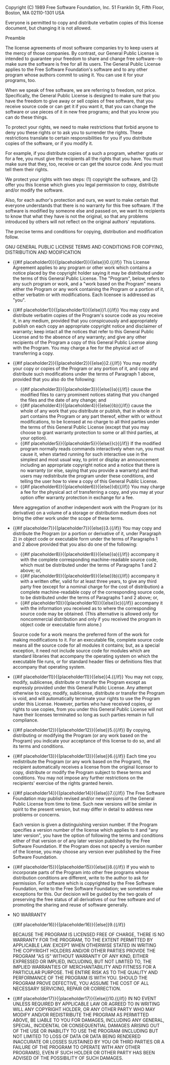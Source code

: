  Copyright (C) 1989 Free Software Foundation, Inc. 51 Franklin St, Fifth Floor, Boston, MA 02110-1301 USA

 Everyone is permitted to copy and distribute verbatim copies of this license document, but changing it is not allowed.

 Preamble

 The license agreements of most software companies try to keep users at the mercy of those companies. By contrast, our General Public License is intended to guarantee your freedom to share and change free software--to make sure the software is free for all its users. The General Public License applies to the Free Software Foundation's software and to any other program whose authors commit to using it. You can use it for your programs, too.

 When we speak of free software, we are referring to freedom, not price. Specifically, the General Public License is designed to make sure that you have the freedom to give away or sell copies of free software, that you receive source code or can get it if you want it, that you can change the software or use pieces of it in new free programs; and that you know you can do these things.

 To protect your rights, we need to make restrictions that forbid anyone to deny you these rights or to ask you to surrender the rights. These restrictions translate to certain responsibilities for you if you distribute copies of the software, or if you modify it.

 For example, if you distribute copies of a such a program, whether gratis or for a fee, you must give the recipients all the rights that you have. You must make sure that they, too, receive or can get the source code. And you must tell them their rights.

 We protect your rights with two steps: (1) copyright the software, and (2) offer you this license which gives you legal permission to copy, distribute and/or modify the software.

 Also, for each author's protection and ours, we want to make certain that everyone understands that there is no warranty for this free software. If the software is modified by someone else and passed on, we want its recipients to know that what they have is not the original, so that any problems introduced by others will not reflect on the original authors' reputations.

 The precise terms and conditions for copying, distribution and modification follow.

 GNU GENERAL PUBLIC LICENSE TERMS AND CONDITIONS FOR COPYING, DISTRIBUTION AND MODIFICATION

* {{#if placeholder0}}{{placeholder0}}{{else}}0.{{/if}} This License Agreement applies to any program or other work which contains a notice placed by the copyright holder saying it may be distributed under the terms of this General Public License. The &quot;Program&quot;, below, refers to any such program or work, and a &quot;work based on the Program&quot; means either the Program or any work containing the Program or a portion of it, either verbatim or with modifications. Each licensee is addressed as &quot;you&quot;.
* {{#if placeholder1}}{{placeholder1}}{{else}}1.{{/if}} You may copy and distribute verbatim copies of the Program's source code as you receive it, in any medium, provided that you conspicuously and appropriately publish on each copy an appropriate copyright notice and disclaimer of warranty; keep intact all the notices that refer to this General Public License and to the absence of any warranty; and give any other recipients of the Program a copy of this General Public License along with the Program. You may charge a fee for the physical act of transferring a copy.
* {{#if placeholder2}}{{placeholder2}}{{else}}2.{{/if}} You may modify your copy or copies of the Program or any portion of it, and copy and distribute such modifications under the terms of Paragraph 1 above, provided that you also do the following:
  * {{#if placeholder3}}{{placeholder3}}{{else}}a){{/if}} cause the modified files to carry prominent notices stating that you changed the files and the date of any change; and
  * {{#if placeholder4}}{{placeholder4}}{{else}}b){{/if}} cause the whole of any work that you distribute or publish, that in whole or in part contains the Program or any part thereof, either with or without modifications, to be licensed at no charge to all third parties under the terms of this General Public License (except that you may choose to grant warranty protection to some or all third parties, at your option).
  * {{#if placeholder5}}{{placeholder5}}{{else}}c){{/if}} If the modified program normally reads commands interactively when run, you must cause it, when started running for such interactive use in the simplest and most usual way, to print or display an announcement including an appropriate copyright notice and a notice that there is no warranty (or else, saying that you provide a warranty) and that users may redistribute the program under these conditions, and telling the user how to view a copy of this General Public License.
  * {{#if placeholder6}}{{placeholder6}}{{else}}d){{/if}} You may charge a fee for the physical act of transferring a copy, and you may at your option offer warranty protection in exchange for a fee.

   Mere aggregation of another independent work with the Program (or its derivative) on a volume of a storage or distribution medium does not bring the other work under the scope of these terms.

* {{#if placeholder7}}{{placeholder7}}{{else}}3.{{/if}} You may copy and distribute the Program (or a portion or derivative of it, under Paragraph 2) in object code or executable form under the terms of Paragraphs 1 and 2 above provided that you also do one of the following:
  * {{#if placeholder8}}{{placeholder8}}{{else}}a){{/if}} accompany it with the complete corresponding machine-readable source code, which must be distributed under the terms of Paragraphs 1 and 2 above; or,
  * {{#if placeholder9}}{{placeholder9}}{{else}}b){{/if}} accompany it with a written offer, valid for at least three years, to give any third party free (except for a nominal charge for the cost of distribution) a complete machine-readable copy of the corresponding source code, to be distributed under the terms of Paragraphs 1 and 2 above; or,
  * {{#if placeholder10}}{{placeholder10}}{{else}}c){{/if}} accompany it with the information you received as to where the corresponding source code may be obtained. (This alternative is allowed only for noncommercial distribution and only if you received the program in object code or executable form alone.)

   Source code for a work means the preferred form of the work for making modifications to it. For an executable file, complete source code means all the source code for all modules it contains; but, as a special exception, it need not include source code for modules which are standard libraries that accompany the operating system on which the executable file runs, or for standard header files or definitions files that accompany that operating system.

* {{#if placeholder11}}{{placeholder11}}{{else}}4.{{/if}} You may not copy, modify, sublicense, distribute or transfer the Program except as expressly provided under this General Public License. Any attempt otherwise to copy, modify, sublicense, distribute or transfer the Program is void, and will automatically terminate your rights to use the Program under this License. However, parties who have received copies, or rights to use copies, from you under this General Public License will not have their licenses terminated so long as such parties remain in full compliance.
* {{#if placeholder12}}{{placeholder12}}{{else}}5.{{/if}} By copying, distributing or modifying the Program (or any work based on the Program) you indicate your acceptance of this license to do so, and all its terms and conditions.
* {{#if placeholder13}}{{placeholder13}}{{else}}6.{{/if}} Each time you redistribute the Program (or any work based on the Program), the recipient automatically receives a license from the original licensor to copy, distribute or modify the Program subject to these terms and conditions. You may not impose any further restrictions on the recipients' exercise of the rights granted herein.
* {{#if placeholder14}}{{placeholder14}}{{else}}7.{{/if}} The Free Software Foundation may publish revised and/or new versions of the General Public License from time to time. Such new versions will be similar in spirit to the present version, but may differ in detail to address new problems or concerns.

   Each version is given a distinguishing version number. If the Program specifies a version number of the license which applies to it and &quot;any later version&quot;, you have the option of following the terms and conditions either of that version or of any later version published by the Free Software Foundation. If the Program does not specify a version number of the license, you may choose any version ever published by the Free Software Foundation.

* {{#if placeholder15}}{{placeholder15}}{{else}}8.{{/if}} If you wish to incorporate parts of the Program into other free programs whose distribution conditions are different, write to the author to ask for permission. For software which is copyrighted by the Free Software Foundation, write to the Free Software Foundation; we sometimes make exceptions for this. Our decision will be guided by the two goals of preserving the free status of all derivatives of our free software and of promoting the sharing and reuse of software generally.
* NO WARRANTY

  {{#if placeholder16}}{{placeholder16}}{{else}}9.{{/if}}

   BECAUSE THE PROGRAM IS LICENSED FREE OF CHARGE, THERE IS NO WARRANTY FOR THE PROGRAM, TO THE EXTENT PERMITTED BY APPLICABLE LAW. EXCEPT WHEN OTHERWISE STATED IN WRITING THE COPYRIGHT HOLDERS AND/OR OTHER PARTIES PROVIDE THE PROGRAM &quot;AS IS&quot; WITHOUT WARRANTY OF ANY KIND, EITHER EXPRESSED OR IMPLIED, INCLUDING, BUT NOT LIMITED TO, THE IMPLIED WARRANTIES OF MERCHANTABILITY AND FITNESS FOR A PARTICULAR PURPOSE. THE ENTIRE RISK AS TO THE QUALITY AND PERFORMANCE OF THE PROGRAM IS WITH YOU. SHOULD THE PROGRAM PROVE DEFECTIVE, YOU ASSUME THE COST OF ALL NECESSARY SERVICING, REPAIR OR CORRECTION.

* {{#if placeholder17}}{{placeholder17}}{{else}}10.{{/if}} IN NO EVENT UNLESS REQUIRED BY APPLICABLE LAW OR AGREED TO IN WRITING WILL ANY COPYRIGHT HOLDER, OR ANY OTHER PARTY WHO MAY MODIFY AND/OR REDISTRIBUTE THE PROGRAM AS PERMITTED ABOVE, BE LIABLE TO YOU FOR DAMAGES, INCLUDING ANY GENERAL, SPECIAL, INCIDENTAL OR CONSEQUENTIAL DAMAGES ARISING OUT OF THE USE OR INABILITY TO USE THE PROGRAM (INCLUDING BUT NOT LIMITED TO LOSS OF DATA OR DATA BEING RENDERED INACCURATE OR LOSSES SUSTAINED BY YOU OR THIRD PARTIES OR A FAILURE OF THE PROGRAM TO OPERATE WITH ANY OTHER PROGRAMS), EVEN IF SUCH HOLDER OR OTHER PARTY HAS BEEN ADVISED OF THE POSSIBILITY OF SUCH DAMAGES.